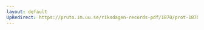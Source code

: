 ```yaml
---
layout: default
UpRedirect: https://pruto.im.uu.se/riksdagen-records-pdf/1870/prot-1870--fk--120/prot-1870--fk--120_001.pdf
---
```

